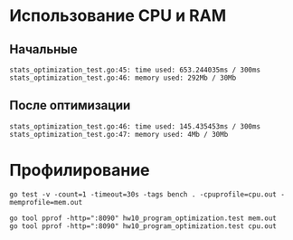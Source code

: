# Использование CPU и RAM

## Начальные 
    stats_optimization_test.go:45: time used: 653.244035ms / 300ms
    stats_optimization_test.go:46: memory used: 292Mb / 30Mb

## После оптимизации
    stats_optimization_test.go:46: time used: 145.435453ms / 300ms
    stats_optimization_test.go:47: memory used: 4Mb / 30Mb

# Профилирование

    go test -v -count=1 -timeout=30s -tags bench . -cpuprofile=cpu.out -memprofile=mem.out
    
    go tool pprof -http=":8090" hw10_program_optimization.test mem.out   
    go tool pprof -http=":8090" hw10_program_optimization.test cpu.out

